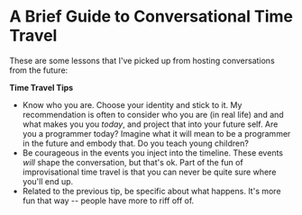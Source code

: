 A Brief Guide to Conversational Time Travel
===========================================

These are some lessons that I've picked up from hosting conversations from the future:

**Time Travel Tips**
- Know who you are. Choose your identity and stick to it. My recommendation is often to consider who you are (in real life) and and what makes you you *today*, and project that into your future self. Are you a programmer today? Imagine what it will mean to be a programmer in the future and embody that. Do you teach young children? 
- Be courageous in the events you inject into the timeline. These events *will* shape the conversation, but that's ok. Part of the fun of improvisational time travel is that you can never be quite sure where you'll end up.
- Related to the previous tip, be specific about what happens. It's more fun that way -- people have more to riff off of.
